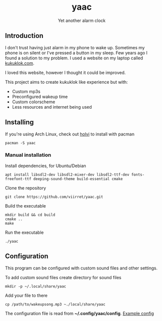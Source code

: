 <div align="center">
<h1>yaac</h1>
<p> Yet another alarm clock </p>
</div>

## Introduction

I don't trust having just alarm in my phone to wake up. Sometimes my phone is on silent or I've pressed a button in my sleep. Few years ago I found a solution to my problem. I used a website on my laptop called [kukuklok.com](https://kukuklok.com/).

I loved this website, however I thought it could be improved.

This project aims to create kukuklok like experience but with:
- Custom mp3s
- Preconfigured wakeup time
- Custom colorscheme
- Less resources and internet being used

## Installing

If you're using Arch Linux, check out [holvi](https://github.com/NeuronActivation/holvi) to install with pacman
```
pacman -S yaac
```

### Manual installation
Install dependencies, for Ubuntu/Debian
```
apt install libsdl2-dev libsdl2-mixer-dev libsdl2-ttf-dev fonts-freefont-ttf deeping-sound-theme build-essential cmake
```

Clone the repository
```
git clone https://github.com/viirret/yaac.git
```
Build the executable
```
mkdir build && cd build
cmake ..
make
```
Run the executable
```
./yaac
```

## Configuration
This program can be configured with custom sound files and other settings.

To add custom sound files create directory for sound files
```
mkdir -p ~/.local/share/yaac
```
Add your file to there
```
cp /path/to/wakeupsong.mp3 ~./local/share/yaac
```

The configuration file is read from **~/.config/yaac/config**. [Example config](config)



